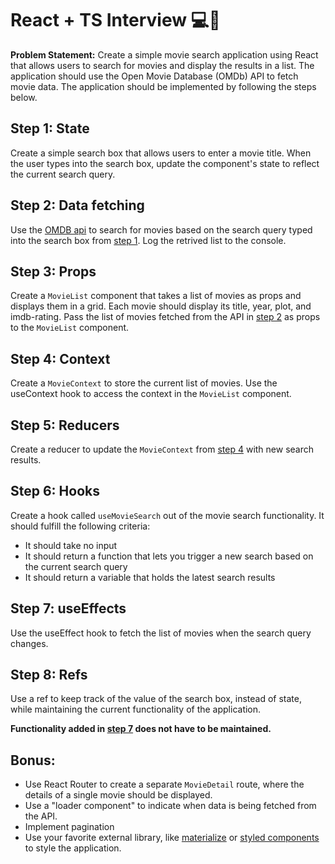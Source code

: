 # React + TS Interview 💻🎤

**Problem Statement:**
Create a simple movie search application using React that allows users to search for movies and display the results in a list. The application should use the Open Movie Database (OMDb) API to fetch movie data. The application should be implemented by following the steps below.

## Step 1: State

Create a simple search box that allows users to enter a movie title. When the user types into the search box, update the component's state to reflect the current search query.

## Step 2: Data fetching

Use the [OMDB api](https://www.omdbapi.com/) to search for movies based on the search query typed into the search box from [step 1](#step-1-state). Log the retrived list to the console.

## Step 3: Props

Create a `MovieList` component that takes a list of movies as props and displays them in a grid. Each movie should display its title, year, plot, and imdb-rating. Pass the list of movies fetched from the API in [step 2](#step-2-data-fetching) as props to the `MovieList` component.

## Step 4: Context

Create a `MovieContext` to store the current list of movies. Use the useContext hook to access the context in the `MovieList` component.

## Step 5: Reducers

Create a reducer to update the `MovieContext` from [step 4](#step-4-context) with new search results.

## Step 6: Hooks

Create a hook called `useMovieSearch` out of the movie search functionality. It should fulfill the following criteria:

- It should take no input
- It should return a function that lets you trigger a new search based on the current search query
- It should return a variable that holds the latest search results

## Step 7: useEffects

Use the useEffect hook to fetch the list of movies when the search query changes.

## Step 8: Refs

Use a ref to keep track of the value of the search box, instead of state, while maintaining the current functionality of the application.

**Functionality added in [step 7](#step-7-useeffects) does not have to be maintained.**

## Bonus:

- Use React Router to create a separate `MovieDetail` route, where the details of a single movie should be displayed.
- Use a "loader component" to indicate when data is being fetched from the API.
- Implement pagination
- Use your favorite external library, like [materialize]() or [styled components]() to style the application.

